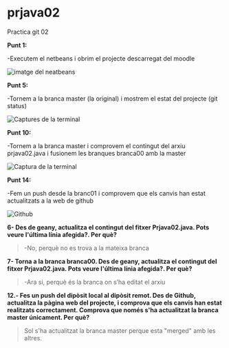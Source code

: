 # prjava02
Practica git 02

**Punt 1:**

-Executem el netbeans i obrim el projecte descarregat del moodle

![imatge del neatbeans](https://i.imgur.com/sTrj8jY.png)

**Punt 5:** 

-Tornem a la branca master (la original) i mostrem el estat del projecte (git status) 

![Captures de la terminal](https://i.imgur.com/S4bEmsY.png)

**Punt 10:**

-Tornem a la branca master i comprovem el contingut del arxiu prjava02.java i fusionem les branques branca00 amb la master

![Captura de la terminal](https://i.imgur.com/wsvUrHX.png)


**Punt 14:**

-Fem un push desde la branc01 i comprovem que els canvis han estat actualitzats a la web de github

![Github](https://i.imgur.com/Uu9vUTC.png)

**6- Des de geany, actualitza el contingut del fitxer Prjava02.java. Pots veure l'última línia afegida?. Per què?**
>-No, perquè no es trova a la mateixa branca


**7- Torna a la branca branca00. Des de geany, actualitza el contingut del fitxer Prjava02.java. Pots veure l'última línia afegida?. Per què?**
>-Ara si, perquè és la branca on s’ha editat el arxiu

**12.- Fes un push del dipòsit local al dipòsit remot. Des de Github, actualitza la pàgina web del projecte, i comprova que els canvis han estat realitzats correctament. Comprova que només s'ha actualitzat la branca master únicament. Per què?**
>Sol s'ha actualitzat la branca master perque esta "merged" amb les altres.
